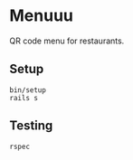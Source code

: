 # Menuuu

QR code menu for restaurants.

## Setup

```
bin/setup
rails s
```

## Testing

```
rspec
```
